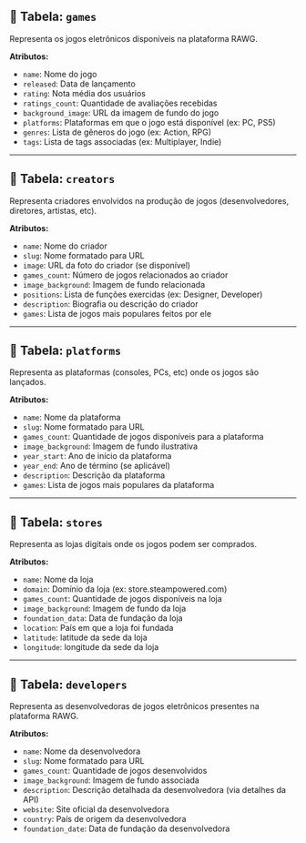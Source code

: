 ## 🔸 Tabela: `games`

Representa os jogos eletrônicos disponíveis na plataforma RAWG.

**Atributos:**

- `name`: Nome do jogo  
- `released`: Data de lançamento  
- `rating`: Nota média dos usuários  
- `ratings_count`: Quantidade de avaliações recebidas  
- `background_image`: URL da imagem de fundo do jogo  
- `platforms`: Plataformas em que o jogo está disponível (ex: PC, PS5)  
- `genres`: Lista de gêneros do jogo (ex: Action, RPG)  
- `tags`: Lista de tags associadas (ex: Multiplayer, Indie)

---

## 🔸 Tabela: `creators`

Representa criadores envolvidos na produção de jogos (desenvolvedores, diretores, artistas, etc).

**Atributos:**

- `name`: Nome do criador  
- `slug`: Nome formatado para URL  
- `image`: URL da foto do criador (se disponível)  
- `games_count`: Número de jogos relacionados ao criador  
- `image_background`: Imagem de fundo relacionada  
- `positions`: Lista de funções exercidas (ex: Designer, Developer)  
- `description`: Biografia ou descrição do criador  
- `games`: Lista de jogos mais populares feitos por ele

---

## 🔸 Tabela: `platforms`

Representa as plataformas (consoles, PCs, etc) onde os jogos são lançados.

**Atributos:**

- `name`: Nome da plataforma  
- `slug`: Nome formatado para URL  
- `games_count`: Quantidade de jogos disponíveis para a plataforma  
- `image_background`: Imagem de fundo ilustrativa  
- `year_start`: Ano de início da plataforma  
- `year_end`: Ano de término (se aplicável)  
- `description`: Descrição da plataforma  
- `games`: Lista de jogos mais populares da plataforma

---

## 🔸 Tabela: `stores`

Representa as lojas digitais onde os jogos podem ser comprados.

**Atributos:**

- `name`: Nome da loja  
- `domain`: Domínio da loja (ex: store.steampowered.com)  
- `games_count`: Quantidade de jogos disponíveis na loja  
- `image_background`: Imagem de fundo da loja  
- `foundation_data`: Data de fundação da loja
- `location`: País em que a loja foi fundada
- `latitude`: latitude da sede da loja
- `longitude`: longitude da sede da loja
---

## 🔸 Tabela: `developers`

Representa as desenvolvedoras de jogos eletrônicos presentes na plataforma RAWG.

**Atributos:**

- `name`: Nome da desenvolvedora  
- `slug`: Nome formatado para URL  
- `games_count`: Quantidade de jogos desenvolvidos  
- `image_background`: Imagem de fundo associada  
- `description`: Descrição detalhada da desenvolvedora (via detalhes da API)  
- `website`: Site oficial da desenvolvedora  
- `country`: País de origem da desenvolvedora  
- `foundation_date`: Data de fundação da desenvolvedora